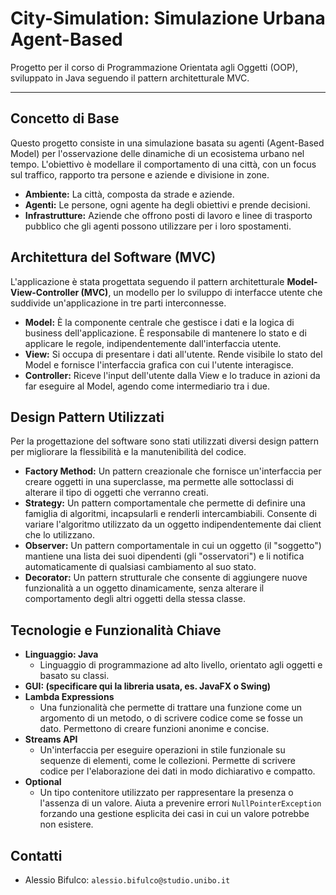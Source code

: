 # City-Simulation: Simulazione Urbana Agent-Based
Progetto per il corso di Programmazione Orientata agli Oggetti (OOP), sviluppato in Java seguendo il pattern architetturale MVC.

---

## Concetto di Base
Questo progetto consiste in una simulazione basata su agenti (Agent-Based Model) per l'osservazione delle dinamiche di un ecosistema urbano nel tempo. L'obiettivo è modellare il comportamento di una città, con un focus sul traffico, rapporto tra persone e aziende e divisione in zone.

* **Ambiente:** La città, composta da strade e aziende.
* **Agenti:** Le persone, ogni agente ha degli obiettivi e prende decisioni.
* **Infrastrutture:** Aziende che offrono posti di lavoro e linee di trasporto pubblico che gli agenti possono utilizzare per i loro spostamenti.

## Architettura del Software (MVC)
L'applicazione è stata progettata seguendo il pattern architetturale **Model-View-Controller (MVC)**, un modello per lo sviluppo di interfacce utente che suddivide un'applicazione in tre parti interconnesse.

* **Model:** È la componente centrale che gestisce i dati e la logica di business dell'applicazione. È responsabile di mantenere lo stato e di applicare le regole, indipendentemente dall'interfaccia utente.
* **View:** Si occupa di presentare i dati all'utente. Rende visibile lo stato del Model e fornisce l'interfaccia grafica con cui l'utente interagisce.
* **Controller:** Riceve l'input dell'utente dalla View e lo traduce in azioni da far eseguire al Model, agendo come intermediario tra i due.

## Design Pattern Utilizzati
Per la progettazione del software sono stati utilizzati diversi design pattern per migliorare la flessibilità e la manutenibilità del codice.

* **Factory Method:** Un pattern creazionale che fornisce un'interfaccia per creare oggetti in una superclasse, ma permette alle sottoclassi di alterare il tipo di oggetti che verranno creati.
* **Strategy:** Un pattern comportamentale che permette di definire una famiglia di algoritmi, incapsularli e renderli intercambiabili. Consente di variare l'algoritmo utilizzato da un oggetto indipendentemente dai client che lo utilizzano.
* **Observer:** Un pattern comportamentale in cui un oggetto (il "soggetto") mantiene una lista dei suoi dipendenti (gli "osservatori") e li notifica automaticamente di qualsiasi cambiamento al suo stato.
* **Decorator:** Un pattern strutturale che consente di aggiungere nuove funzionalità a un oggetto dinamicamente, senza alterare il comportamento degli altri oggetti della stessa classe.

## Tecnologie e Funzionalità Chiave
* **Linguaggio: Java**
    * Linguaggio di programmazione ad alto livello, orientato agli oggetti e basato su classi.
* **GUI: (specificare qui la libreria usata, es. JavaFX o Swing)**
* **Lambda Expressions**
    * Una funzionalità che permette di trattare una funzione come un argomento di un metodo, o di scrivere codice come se fosse un dato. Permettono di creare funzioni anonime e concise.
* **Streams API**
    * Un'interfaccia per eseguire operazioni in stile funzionale su sequenze di elementi, come le collezioni. Permette di scrivere codice per l'elaborazione dei dati in modo dichiarativo e compatto.
* **Optional**
    * Un tipo contenitore utilizzato per rappresentare la presenza o l'assenza di un valore. Aiuta a prevenire errori `NullPointerException` forzando una gestione esplicita dei casi in cui un valore potrebbe non esistere.

## Contatti
* Alessio Bifulco: `alessio.bifulco@studio.unibo.it`

